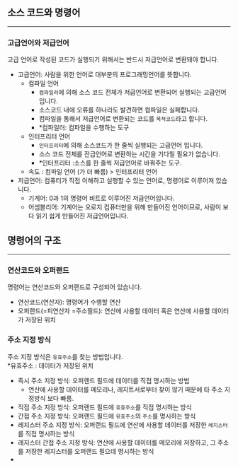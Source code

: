## 소스 코드와 명령어
- - -
### 고급언어와 저급언어
고급 언어로 작성된 코드가 실행되기 위해서는 반드시 저급언어로 변환돼야 합니다.
- 고급언어: 사람을 위한 언어로 대부분의 프로그래밍언어를 뜻합니다.
  - 컴파일 언어
    - `컴파일러`에 의해 소스 코드 전체가 저급언어로 변환되어 실행되는 고급언어입니다.
    - 소스코드 내에 오류를 하나라도 발견하면 컴파일은 실패합니다.
    - 컴파일을 통해서 저급언어로 변환되는 코드를 `목적코드`라고 합니다.
    - *컴파일러: 컴파일을 수행하는 도구 
  - 인터프리터 언어
    - `인터프리터`에 의해 소스코드가 한 줄씩 실행되는 고급언어 입니다.
    - 소스 코드 전체를 전급언어로 변환하는 시간을 기다릴 필요가 없습니다.
    - *인터프리터 :소스를 한 줄씩 저급언어로 바꿔주는 도구.
  - 속도 : 컴파일 언어 (가 더 빠름) > 인터프리터 언어
- 저급언어: 컴퓨터가 직접 이해하고 실행할 수 있는 언어로, 명령어로 이루어져 있습니다.  
    - 기계어: 0과 1의 명령어 비트로 이루어진 저급언어입니다.
    - 어셈블리어: 기계어는 오로지 컴퓨터만을 위해 만들어진 언어이므로, 사람이 보다 읽기 쉽게 만들어진 저급언어입니다.

## 명령어의 구조
- - -
### 연산코드와 오퍼랜드
명령어는 연산코드와 오퍼랜드로 구성되어 있습니다. 
- 연산코드(연산자): 명령어가 수행할 연산
- 오퍼랜드(=피연산자 =주소필드): 연산에 사용할 데이터 혹은 연산에 사용할 데이터가 저장된 위치

### 주소 지정 방식
주소 지정 방식은 `유효주소`를 찾는 방법입니다.  
*유효주소 : 데이터가 저장된 위치
- 즉시 주소 지정 방식: 오퍼랜드 필드에 데이터를 직접 명시하는 방법
  - 연산에 사용할 데이터를 메모리나, 레지트서로부터 찾이 않기 때문에 타 주소 지정방식 보다 빠름.
- 직접 주소 지정 방식: 오퍼랜드 필드에 `유효주소`를 직접 명시하는 방식
- 간접 주소 지정 방식: 오퍼랜드 필드에 `유효주소`의 `주소`를 명시하는 방식
- 레지스터 주소 지정 방식: 오퍼랜드 필드에 연산에 사용할 데이터를 저장한 `레지스터`를 직접 명시하는 방식
- 레지스터 간접 주소 지정 방식: 연산에 사용할 데이터를 메모리에 저장하고, 그 주소를 저장한 레지스터를 오퍼랜드 필으데 명시하는 방식
- 